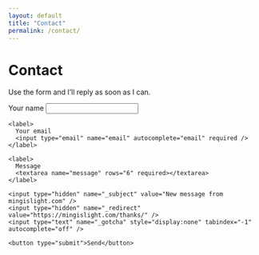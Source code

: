 ```yaml
---
layout: default
title: "Contact"
permalink: /contact/
---
```


<div class="contact-wrap">
  <h1>Contact</h1>
  <p class="contact-intro">Use the form and I’ll reply as soon as I can.</p>

  <form
    class="contact-form"
    action="https://formspree.io/f/mzzvydye"
    method="POST"
  >
    <label>
      Your name
      <input type="text" name="name" autocomplete="name" required />
    </label>

    <label>
      Your email
      <input type="email" name="email" autocomplete="email" required />
    </label>

    <label>
      Message
      <textarea name="message" rows="6" required></textarea>
    </label>

    <input type="hidden" name="_subject" value="New message from mingislight.com" />
    <input type="hidden" name="_redirect" value="https://mingislight.com/thanks/" />
    <input type="text" name="_gotcha" style="display:none" tabindex="-1" autocomplete="off" />

    <button type="submit">Send</button>
  </form>
</div>

